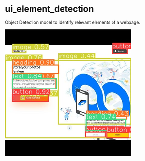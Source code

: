 # ui_element_detection
Object Detection model to identify relevant elements of a webpage.

![Screenshot](predict/yadi_sk_png_jpg.rf.b8d27f1eb5fd0b5b95eff4c8d8b84eec.jpg)

